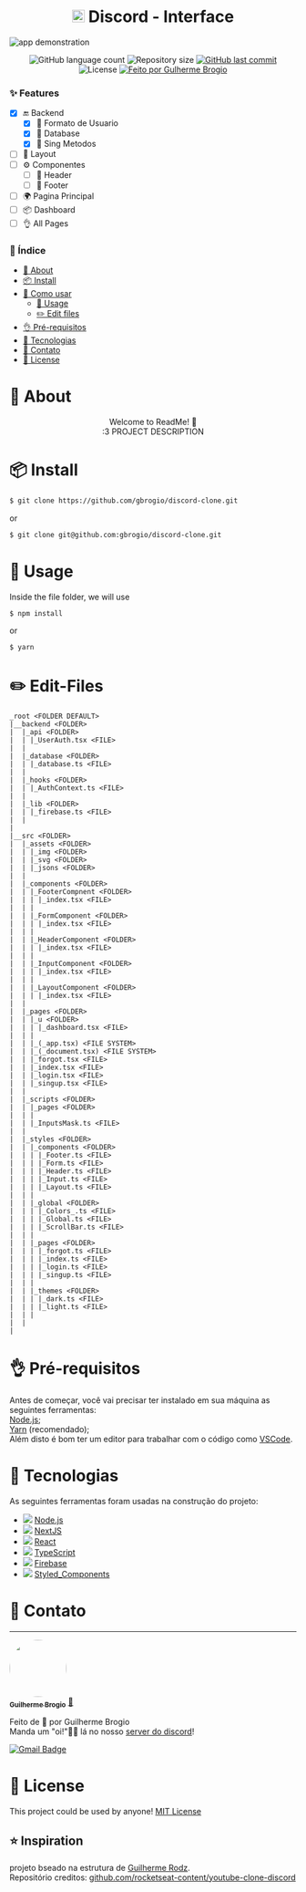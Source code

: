 

<h1 align="center">
 <img width="22px" height="22px" alt="Logo G B" src="https://github.com/gbrogio/discord-clone/blob/master/public/logo.png">
 Discord - Interface
</h1>

![app demonstration](https://github.com/gbrogio/discord-clone/blob/master/public/app-demo.gif?raw=true)<p align="center">
 
 <p align="center">
  <img alt="GitHub language count" src="https://img.shields.io/github/languages/count/gbrogio/discord-clone?style=for-the-badge">

  <img alt="Repository size" src="https://img.shields.io/github/repo-size/gbrogio/discord-clone?style=for-the-badge">
  
  <a href="https://github.com/gbrogio/discord-clone/commits/dclayout">
    <img alt="GitHub last commit" src="https://img.shields.io/github/last-commit/gbrogio/discord-clone?style=for-the-badge">
  </a>
    
   <img alt="License" src="https://img.shields.io/badge/license-MIT-brightgreen?style=for-the-badge">

  <a href="https://github.com/gbrogio">
    <img alt="Feito por Gulherme Brogio" src="https://img.shields.io/badge/feito%20por-GBrogio-blue?style=for-the-badge">
  </a>
</p>

### ✨ Features

- [x] 🔚 Backend
  - [x] 👤 Formato de Usuario
  - [x] 📙 Database
  - [x] 📖 Sing Metodos
- [ ] 🎨 Layout
- [ ] ⚙️ Componentes
  - [ ] 🤯 Header
  - [ ] 🦶 Footer
- [ ] 🌍 Pagina Principal
- [ ] 📦 Dashboard
- [ ] 👌 All Pages

### 📄 Índice
 * [📜 About](#About)
 * [📦 Install](#Install)
 * [🔨 Como usar](#Usage)
    * [🔨 Usage](#Usage)
    * [✏️ Edit files](#EditFiles)
 * [👌 Pré-requisitos](#PreRequisitos)
 * [🔨 Tecnologias](#Tecnologias)
 * [👤 Contato](#Autor)
 * [📜 License](#License)

## <h1 id="About">📜 About</h1>
<p align="center">
  Welcome to ReadMe! 🎉<br>
  :3 PROJECT DESCRIPTION
</p>

## <h1 id="Install">📦 Install</h1>
```bash
$ git clone https://github.com/gbrogio/discord-clone.git
```
or
```bash
$ git clone git@github.com:gbrogio/discord-clone.git
```

### <h1 id="Usage">🔨 Usage</h1>
Inside the file folder, we will use
```bash
$ npm install
```
or
```bash
$ yarn
```

### <h1 id="EditFiles">✏️ Edit-Files</h1>
```
_root <FOLDER DEFAULT>
|__backend <FOLDER>
|  |_api <FOLDER>
|  | |_UserAuth.tsx <FILE>
|  |
|  |_database <FOLDER>
|  | |_database.ts <FILE>
|  |
|  |_hooks <FOLDER>
|  | |_AuthContext.ts <FILE>
|  |
|  |_lib <FOLDER>
|  | |_firebase.ts <FILE>
|  |
|
|__src <FOLDER>
|  |_assets <FOLDER>
|  | |_img <FOLDER>
|  | |_svg <FOLDER>
|  | |_jsons <FOLDER>
|  |
|  |_components <FOLDER>
|  | |_FooterCompnent <FOLDER>
|  | | |_index.tsx <FILE>
|  | |
|  | |_FormComponent <FOLDER>
|  | | |_index.tsx <FILE>
|  | |
|  | |_HeaderComponent <FOLDER>
|  | | |_index.tsx <FILE>
|  | |
|  | |_InputComponent <FOLDER>
|  | | |_index.tsx <FILE>
|  | |
|  | |_LayoutComponent <FOLDER>
|  | | |_index.tsx <FILE>
|  |
|  |_pages <FOLDER>
|  | |_u <FOLDER>
|  | | |_dashboard.tsx <FILE>
|  | |
|  | |_(_app.tsx) <FILE SYSTEM>
|  | |_(_document.tsx) <FILE SYSTEM>
|  | |_forgot.tsx <FILE>
|  | |_index.tsx <FILE>
|  | |_login.tsx <FILE>
|  | |_singup.tsx <FILE>
|  |
|  |_scripts <FOLDER>
|  | |_pages <FOLDER>
|  | |
|  | |_InputsMask.ts <FILE>
|  |
|  |_styles <FOLDER>
|  | |_components <FOLDER>
|  | | |_Footer.ts <FILE>
|  | | |_Form.ts <FILE>
|  | | |_Header.ts <FILE>
|  | | |_Input.ts <FILE>
|  | | |_Layout.ts <FILE>
|  | |
|  | |_global <FOLDER>
|  | | |_Colors_.ts <FILE>
|  | | |_Global.ts <FILE>
|  | | |_ScrollBar.ts <FILE>
|  | |
|  | |_pages <FOLDER>
|  | | |_forgot.ts <FILE>
|  | | |_index.ts <FILE>
|  | | |_login.ts <FILE>
|  | | |_singup.ts <FILE>
|  | |
|  | |_themes <FOLDER>
|  | | |_dark.ts <FILE>
|  | | |_light.ts <FILE>
|  | |
|  |
|
```


## <h1 id="PreRequisitos">👌 Pré-requisitos</h1>

Antes de começar, você vai precisar ter instalado em sua máquina as seguintes ferramentas:<br>
[Node.js](https://nodejs.org/en/);<br>
[Yarn](https://yarnpkg.com/) (recomendado);<br>
Além disto é bom ter um editor para trabalhar com o código como [VSCode](https://code.visualstudio.com/).

## <h1 id="Tecnologias">🔨 Tecnologias</h1>

As seguintes ferramentas foram usadas na construção do projeto:

- ![](https://img.shields.io/badge/|-green?style=for-the-badge&logo=Node.js&logoColor=white) [Node.js](https://nodejs.org/en/)
- ![](https://img.shields.io/badge/|-0000?style=for-the-badge&logo=Next.js&logoColor=white) [NextJS](https://www.nextjs.org/)
- ![](https://img.shields.io/badge/|-20232A?style=for-the-badge&logo=react&logoColor=61DAFB) [React](https://pt-br.reactjs.org/)
- ![](https://img.shields.io/badge/|-0081CB?style=for-the-badge&logo=typescript&logoColor=white) [TypeScript](https://www.typescriptlang.org/)
- ![](https://img.shields.io/badge/|-orange?style=for-the-badge&logo=firebase&logoColor=white) [Firebase](https://firebase.google.com/)
- ![](https://img.shields.io/badge/%F0%9F%92%85%20_|-pink?style=for-the-badge) [Styled_Components](https://styled-components.com/)

### <h1 id="Autor">👤 Contato</h1>
---

<a href="https://github.com/gbrogio">
 <img style="border-radius: 50%;" src="https://avatars.githubusercontent.com/u/79169549?s=400&u=b290516661edf038794521fe542f92d74eccb2b8&v=4" width="100px;" alt=""/>
 <br />
 <sub><b>Guilherme Brogio</b></sub></a> <a href="https://app.rocketseat.com.br/me/gbrogio" title="GBrogio">🚀</a>

Feito de 💜 por Guilherme Brogio <br>
Manda um "oi!"👋🏽 lá no nosso [server do discord](https://discord.gg/ANAWECH3UP)!

[![Gmail Badge](https://img.shields.io/badge/-guilhermebrogio.ps@gmail.com-c14438?style=flat-square&logo=Gmail&logoColor=white&link=mailto:guilhermebrogio.ps@gmail.com)](mailto:guilhermebrogio.ps@gmail.com)

## <h1 id="License">📜 License</h1>
This project could be used by anyone! [MIT License](https://github.com/gbrogio/discord-clone/blob/master/LICENSE)

## ⭐ Inspiration

projeto bseado na estrutura de [Guilherme Rodz](https://github.com/guilhermerodz).<br>
Repositório creditos: [github.com/rocketseat-content/youtube-clone-discord](https://github.com/rocketseat-content/youtube-clone-discord)
